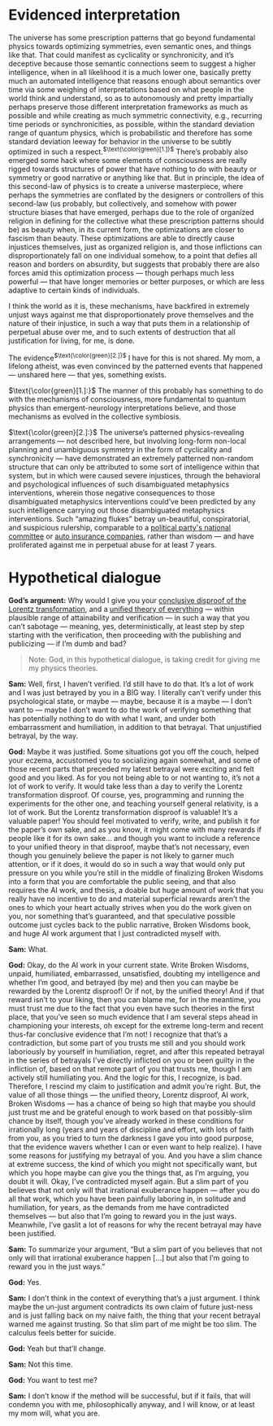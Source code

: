 # Evidenced interpretation

The universe has some prescription patterns that go beyond fundamental physics towards optimizing symmetries, even semantic ones, and things like that. That could manifest as cyclicality or synchronicity, and it’s deceptive because those semantic connections seem to suggest a higher intelligence, when in all likelihood it is a much lower one, basically pretty much an automated intelligence that reasons enough about semantics over time via some weighing of interpretations based on what people in the world think and understand, so as to autonomously and pretty impartially perhaps preserve those different interpretation frameworks as much as possible and while creating as much symmetric connectivity, e.g., recurring time periods or synchronicities, as possible, within the standard deviation range of quantum physics, which is probabilistic and therefore has some standard deviation leeway for behavior in the universe to be subtly optimized in such a respect.<sup>$\text{\color{green}[1.]}$</sup> There’s probably also emerged some hack where some elements of consciousness are really rigged towards structures of power that have nothing to do with beauty or symmetry or good narrative or anything like that. But in principle, the idea of this second-law of physics is to create a universe masterpiece, where perhaps the symmetries are conflated by the designers or controllers of this second-law (us probably, but collectively, and somehow with power structure biases that have emerged, perhaps due to the role of organized religion in defining for the collective what these prescription patterns should be) as beauty when, in its current form, the optimizations are closer to fascism than beauty. These optimizations are able to directly cause injustices themselves, just as organized religion is, and those inflictions can disproportionately fall on one individual somehow, to a point that defies all reason and borders on absurdity, but suggests that probably there are also forces amid this optimization process — though perhaps much less powerful — that have longer memories or better purposes, or which are less adaptive to certain kinds of individuals. 

I think the world as it is, these mechanisms, have backfired in extremely unjust ways against me that disproportionately prove themselves and the nature of their injustice, in such a way that puts them in a relationship of perpetual abuse over me, and to such extents of destruction that all justification for living, for me, is done. 

The evidence<sup>$\text{\color{green}[2.]}$</sup> I have for this is not shared. My mom, a lifelong atheist, was even convinced by the patterned events that happened — unshared here — that yes, something exists. 

$\text{\color{green}[1.]:}$  The manner of this probably has something to do with the mechanisms of consciousness, more fundamental to quantum physics than emergent-neurology interpretations believe, and those mechanisms as evolved in the collective symbiosis. 

$\text{\color{green}[2.]:}$ The universe’s patterned physics-revealing arrangements — not described here, but involving long-form non-local planning and unambiguous symmetry in the form of cyclicality and synchronicity — have demonstrated an extremely patterned non-random structure that can only be attributed to some sort of intelligence within that system, but in which were caused severe injustices, through the behavioral and psychological influences of such disambiguated metaphysics interventions, wherein those negative consequences to those disambiguated metaphysics interventions could’ve been predicted by any such intelligence carrying out those disambiguated metaphysics interventions. Such “amazing flukes” betray un-beautiful, conspiratorial, and suspicious rulership, comparable to a [political party's national committee](https://github.com/animal-tree/Governance/blob/main/Does-Nature-Endorse%3F.md) or [auto insurance companies](https://github.com/animal-tree/Writing-stuff-2/blob/main/Radical-Ideas/Cancel-Auto-Insurance.md), rather than wisdom — and have proliferated against me in perpetual abuse for at least 7 years.

# Hypothetical dialogue

**God’s argument:** Why would I give you your [conclusive disproof of the Lorentz transformation](https://github.com/animal-tree/Writing-stuff-2/blob/main/Theories/Lorentz-Transformation-Conclusive-Disproof.md), and a [unified theory of everything](https://github.com/animal-tree/Writing-stuff-2/blob/main/Theories/Unified-Wave-Theory.md) — within plausible range of attainability and verification — in such a way that you can’t sabotage — meaning, yes, deterministically, at least step by step starting with the verification, then proceeding with the publishing and publicizing — if I’m dumb and bad? 

> Note: God, in this hypothetical dialogue, is taking credit for giving me my physics theories.

**Sam:** Well, first, I haven’t verified. I’d still have to do that. It’s a lot of work and I was just betrayed by you in a BIG way. I literally can’t verify under this psychological state, or maybe — maybe, because it is a maybe — I don’t want to — maybe I don’t want to do the work of verifying something that has potentially nothing to do with what I want, and under both embarrassment and humiliation, in addition to that betrayal. That unjustified betrayal, by the way.  

**God:** Maybe it was justified. Some situations got you off the couch, helped your eczema, accustomed you to socializing again somewhat, and some of those recent parts that preceded my latest betrayal were exciting and felt good and you liked. As for you not being able to or not wanting to, it’s not a lot of work to verify. It would take less than a day to verify the Lorentz transformation disproof. Of course, yes, programming and running the experiments for the other one, and teaching yourself general relativity, is a lot of work. But the Lorentz transformation disproof is valuable! It’s a valuable paper! You should feel motivated to verify, write, and publish it for the paper’s own sake, and as you know, it might come with many rewards if people like it for its own sake… and though you want to include a reference to your unified theory in that disproof, maybe that’s not necessary, even though you genuinely believe the paper is not likely to garner much attention, or if it does, it would do so in such a way that would only put pressure on you while you’re still in the middle of finalizing Broken Wisdoms into a form that you are comfortable the public seeing, and that also requires the AI work, and thesis, a doable but huge amount of work that you really have no incentive to do and material superficial rewards aren’t the ones to which your heart actually strives when you do the work given on you, nor something that’s guaranteed, and that speculative possible outcome just cycles back to the public narrative, Broken Wisdoms book, and huge AI work argument that I just contradicted myself with. 

**Sam:** What.  

**God:** Okay, do the AI work in your current state. Write Broken Wisdoms, unpaid, humiliated, embarrassed, unsatisfied, doubting my intelligence and whether I’m good, and betrayed (by me) and then you can maybe be rewarded by the Lorentz disproof! Or if not, by the unified theory! And if that reward isn’t to your liking, then you can blame me, for in the meantime, you must trust me due to the fact that you even have such theories in the first place, that you’ve seen so much evidence that I am several steps ahead in championing your interests, oh except for the extreme long-term and recent thus-far conclusive evidence that I’m not! I recognize that that’s a contradiction, but some part of you trusts me still and you should work laboriously by yourself in humiliation, regret, and after this repeated betrayal in the series of betrayals I’ve directly inflicted on you or been guilty in the infliction of, based on that remote part of you that trusts me, though I am actively still humiliating you. And the logic for this, I recognize, is bad. Therefore, I rescind my claim to justification and admit you’re right. But, the value of all those things — the unified theory, Lorentz disproof, AI work, Broken Wisdoms — has a chance of being so high that maybe you should just trust me and be grateful enough to work based on that possibly-slim chance by itself, though you’ve already worked in these conditions for irrationally long (years and years of discipline and effort, with lots of faith from you, as you tried to turn the darkness I gave you into good purpose, that the evidence wavers whether I can or even want to help realize). I have some reasons for justifying my betrayal of you. And you have a slim chance at extreme success, the kind of which you might not specifically want, but which you hope maybe can give you the things that, as I’m arguing, you doubt it will. Okay, I’ve contradicted myself again. But a slim part of you believes that not only will that irrational exuberance happen — after you do all that work, which you have been painfully laboring in, in solitude and humiliation, for years, as the demands from me have contradicted themselves — but also that I’m going to reward you in the just ways. Meanwhile, I’ve gaslit a lot of reasons for why the recent betrayal may have been justified.  

**Sam:** To summarize your argument, “But a slim part of you believes that not only will that irrational exuberance happen [...] but also that I’m going to reward you in the just ways.”

**God:** Yes. 

**Sam:** I don’t think in the context of everything that’s a just argument. I think maybe the un-just argument contradicts its own claim of future just-ness and is just falling back on my naive faith, the thing that your recent betrayal warned me against trusting. So that slim part of me might be too slim. The calculus feels better for suicide. 

**God:** Yeah but that’ll change. 

**Sam:** Not this time. 

**God:** You want to test me?

**Sam:** I don’t know if the method will be successful, but if it fails, that will condemn you with me, philosophically anyway, and I will know, or at least my mom will, what you are. 
